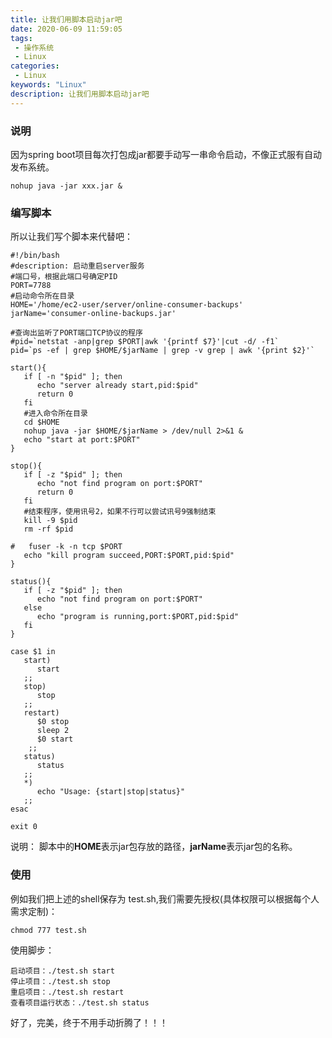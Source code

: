 ```yaml
---
title: 让我们用脚本启动jar吧
date: 2020-06-09 11:59:05
tags: 
 - 操作系统
 - Linux
categories: 
 - Linux
keywords: "Linux"
description: 让我们用脚本启动jar吧
---
```


### 说明
因为spring boot项目每次打包成jar都要手动写一串命令启动，不像正式服有自动发布系统。
```
nohup java -jar xxx.jar & 
```

### 编写脚本

所以让我们写个脚本来代替吧：
```shell
#!/bin/bash
#description: 启动重启server服务
#端口号，根据此端口号确定PID
PORT=7788
#启动命令所在目录
HOME='/home/ec2-user/server/online-consumer-backups'
jarName='consumer-online-backups.jar'

#查询出监听了PORT端口TCP协议的程序
#pid=`netstat -anp|grep $PORT|awk '{printf $7}'|cut -d/ -f1`
pid=`ps -ef | grep $HOME/$jarName | grep -v grep | awk '{print $2}'`

start(){
   if [ -n "$pid" ]; then
      echo "server already start,pid:$pid"
      return 0
   fi
   #进入命令所在目录
   cd $HOME
   nohup java -jar $HOME/$jarName > /dev/null 2>&1 &
   echo "start at port:$PORT"
}

stop(){
   if [ -z "$pid" ]; then
      echo "not find program on port:$PORT"
      return 0
   fi
   #结束程序，使用讯号2，如果不行可以尝试讯号9强制结束
   kill -9 $pid
   rm -rf $pid

#   fuser -k -n tcp $PORT
   echo "kill program succeed,PORT:$PORT,pid:$pid"
}

status(){
   if [ -z "$pid" ]; then
      echo "not find program on port:$PORT"
   else
      echo "program is running,port:$PORT,pid:$pid"
   fi
}

case $1 in
   start)
      start
   ;;
   stop)
      stop
   ;;
   restart)
      $0 stop
      sleep 2
      $0 start
    ;;
   status)
      status
   ;;
   *)
      echo "Usage: {start|stop|status}"
   ;;
esac

exit 0
```

说明：
脚本中的**HOME**表示jar包存放的路径，**jarName**表示jar包的名称。

### 使用
例如我们把上述的shell保存为 test.sh,我们需要先授权(具体权限可以根据每个人需求定制)：
```
chmod 777 test.sh
```

使用脚步：
```
启动项目：./test.sh start
停止项目：./test.sh stop
重启项目：./test.sh restart
查看项目运行状态：./test.sh status
```

好了，完美，终于不用手动折腾了！！！